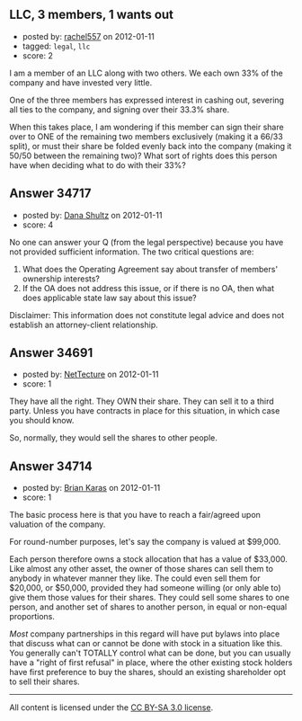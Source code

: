 ## LLC, 3 members, 1 wants out

- posted by: [rachel557](https://stackexchange.com/users/-1/15554-rachel557) on 2012-01-11
- tagged: `legal`, `llc`
- score: 2

I am a member of an LLC along with two others. We each own 33% of the company and have invested very little.

One of the three members has expressed interest in cashing out, severing all ties to the company, and signing over their 33.3% share.

When this takes place, I am wondering if this member can sign their share over to ONE of the remaining two members exclusively (making it a 66/33 split), or must their share be folded evenly back into the company (making it 50/50 between the remaining two)? What sort of rights does this person have when deciding what to do with their 33%?




## Answer 34717

- posted by: [Dana Shultz](https://stackexchange.com/users/-1/1841-dana-shultz) on 2012-01-11
- score: 4

No one can answer your Q (from the legal perspective) because you have not provided sufficient information. The two critical questions are:

 1. What does the Operating Agreement say about transfer of members' ownership interests?
 2. If the OA does not address this issue, or if there is no OA, then what does applicable state law say about this issue?

Disclaimer: This information does not constitute legal advice and does not establish an attorney-client relationship.


## Answer 34691

- posted by: [NetTecture](https://stackexchange.com/users/-1/3350-nettecture) on 2012-01-11
- score: 1

They have all the right. They OWN their share. They can sell it to a third party. Unless you have contracts in place for this situation, in which case you should know.

So, normally, they would sell the shares to other people.


## Answer 34714

- posted by: [Brian Karas](https://stackexchange.com/users/-1/8465-brian-karas) on 2012-01-11
- score: 1

The basic process here is that you have to reach a fair/agreed upon valuation of the company.

For round-number purposes, let's say the company is valued at $99,000.

Each person therefore owns a stock allocation that has a value of $33,000.  Like almost any other asset, the owner of those shares can sell them to anybody in whatever manner they like.  The could even sell them for $20,000, or $50,000, provided they had someone willing (or only able to) give them those values for their shares.  They could sell some shares to one person, and another set of shares to another person, in equal or non-equal proportions.

*Most* company partnerships in this regard will have put bylaws into place that discuss what can or cannot be done with stock in a situation like this.  You generally can't TOTALLY control what can be done, but you can usually have a "right of first refusal" in place, where the other existing stock holders have first preference to buy the shares, should an existing shareholder opt to sell their shares.  



---

All content is licensed under the [CC BY-SA 3.0 license](https://creativecommons.org/licenses/by-sa/3.0/).

